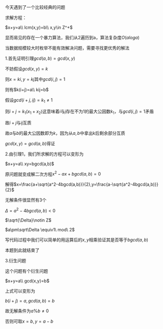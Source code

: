 今天遇到了一个比较经典的问题

求解方程：

$x+y=a\\ lcm(x,y)=b\\ x,y\in Z^+$

显而易见的存在一个暴力算法，我们从2遍历到a，算法复杂度$O(aloga)$

当数据规模较大时枚举不能有效解决问题，需要寻找更优秀的解法

1.首先证明引理$gcd(a,b)=gcd(x,y)$

不妨假设$gcd(x,y)=k$

则$x=ki,y=kj$其中$gcd(i,j)=1$

则有$k(i+j)=a\\ kij=b$

假设$gcd(i+j,ij)=k_1\neq1$

则$i+j=k_1(x_1+x_2)$这意味着$i$与$j$存在不为1的最大公因数$k_1$，与$gcd(i,j)=1$矛盾

故$i+j$与$ij$互质

故$a$与$b$的最大公因数即为$k$，因为从$a,b$中拿出$k$后剩余部分互质

$gcd(x,y)=gcd(a,b)$得证

2.由引理1，我们所求解的方程可以变形为

$x+y=a\\ xy=bgcd(a,b)$

原问题就变成解二次方程$x^2-ax+bgcd(a,b)=0$

解得$x=\frac{a+\sqrt{a^2-4bgcd(a,b)}}{2},y=\frac{a-\sqrt{a^2-4bgcd(a,b)}}{2}$

无解条件很显然有3个

$\Delta=a^2-4bgcd(a,b)<0$

$\sqrt{\Delta}\notin Z$

$a\pm\sqrt\Delta \equiv1\ mod\ 2$

写代码过程中我们可以简单的用运算后的$x,y$相乘验证其是否等于$bgcd(a,b)$

本题到此就结束了

3.衍生问题

这个问题有个衍生问题

$x+y=a\\ gcd(x,y)=b$

上式可以变形为

$b(i+j)=a,gcd(a,b)=b$

故无解条件为$a\%b\neq 0$

否则可取$x=b,y=a-b$





